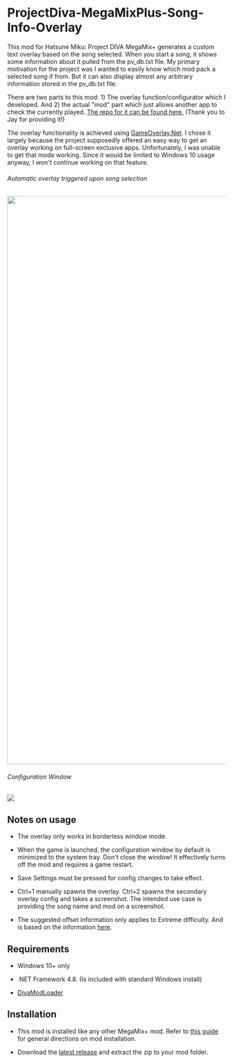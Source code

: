 # ProjectDiva-MegaMixPlus-Song-Info-Overlay

This mod for Hatsune Miku: Project DIVA MegaMix+ generates a custom text overlay based on the song selected. When you start a song, it shows some information about it pulled from the pv_db.txt file. My primary motivation for the project was I wanted to easily know which mod pack a selected song if from. But it can also display almost any arbitrary information stored in the pv_db.txt file.

There are two parts to this mod: 1) The overlay function/configurator which I developed. And 2) the actual "mod" part which just allows another app to check the currently played. [The repo for it can be found here.](https://github.com/Jay184/marcgii-song-data)  (Thank you to Jay for providing it!) 

The overlay functionality is achieved using [GameOverlay.Net](https://github.com/michel-pi/GameOverlay.Net).  I chose it largely because the project supposedly offered an easy way to get an overlay working on full-screen exclusive apps.  Unfortunately, I was unable to get  that mode working.  Since it would be limited to Windows 10 usage anyway, I won't continue working on that feature. 

###### Automatic overlay triggered upon song selection

<img title="" src="assets/c284465d3345e6418976ab432f9109945285c503.png" alt="" width="1309">

###### Configuration Window

![](assets/dc8fbb9912128fb0d0b8b0f3a4c0a22fe3dc3cb3.png)

## Notes on usage

- The overlay only works in borderless window mode.  

- When the game is launched, the configuration window by default is minimized to the system tray.  Don't close the window!  It effectively turns off the mod and requires a game restart. 

- Save Settings must be pressed for config changes to take effect.

- Ctrl+1 manually spawns the overlay.  Ctrl+2 spawns the secondary overlay config and takes a screenshot.  The intended use case is providing the song name and mod on a screenshot. 

- The suggested offset information only applies to Extreme difficulty.  And is based on the information [here](https://docs.google.com/spreadsheets/d/1lUPXtailDKVATC-jfrQM9n-U0OFzBC6frz4fc81rDdM/edit?gid=0#gid=0).

## Requirements

- Windows 10+ only

- .NET Framework 4.8.  (Is included with standard Windows install) 

- [DivaModLoader](https://github.com/blueskythlikesclouds/DivaModLoader)

## Installation

- This mod is installed like any other MegaMix+ mod.   Refer to [this guide](https://gamebanana.com/tuts/15379) for general directions on mod installation.

- Download the [latest release](https://github.com/MarcG2/ProjectDiva-MegaMixPlus-SongInfoOverlay/releases/) and extract the zip to your mod folder.

